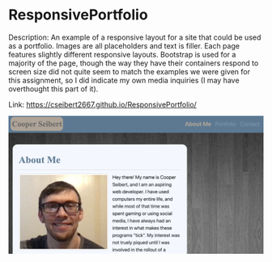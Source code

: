 # ResponsivePortfolio
Description: 
An example of a responsive layout for a site that could be used as a portfolio. Images are all placeholders and text is filler. Each page features slightly different responsive layouts. 
Bootstrap is used for a majority of the page, though the way they have their containers respond to screen size did not quite seem to match the examples we were given for this assignment, so I did indicate my own media inquiries (I may have overthought this part of it). 

Link: https://cseibert2667.github.io/ResponsivePortfolio/

![preview screenshot](./assets/preview.png)